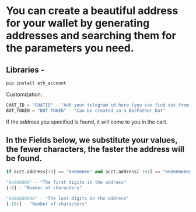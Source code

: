 # You can create a beautiful address for your wallet by generating addresses and searching them for the parameters you need.
## Libraries - 
````python
pip install eth_account
````
Customization:
````python
CHAT_ID = "CHATID" - "Add your telegram id here (you can find out from the bot) @getmyid_bot"
BOT_TOKEN = "BOT TOKEN" - "Сan be created in a BotFather bot"
````
If the address you specified is found, it will come to you in the cart.


## In the Fields below, we substitute your values, the fewer characters, the faster the address will be found.
````python
if acct.address[:8] == "0x666666" and acct.address[-10:] == "6666666666":
````
````python
"0x666666" - "The first digits in the address"
[:8] - "Number of characters"
````
````python
"6666666666" - "The last digits in the address"
[-10:] - "Number of characters"
````
